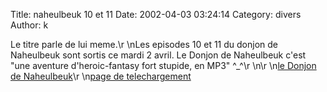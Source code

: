Title: naheulbeuk 10 et 11
Date: 2002-04-03 03:24:14
Category: divers
Author: k

Le titre parle de lui meme.\r
\nLes episodes 10 et 11 du donjon de Naheulbeuk sont sortis ce mardi 2 avril. Le Donjon de Naheulbeuk c'est "une aventure d'heroic-fantasy fort stupide, en MP3" ^_^\r
\n\r
\n[le Donjon de Naheulbeuk](http://www.penofchaos.com/warham/donjon.htm)\r
\n[page de telechargement](http://www.penofchaos.com/warham/donjon-telecharge.htm)